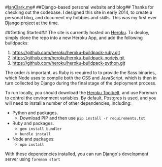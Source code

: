 #[IanClark.me](http://www.ianclark.me)#
##Django-based personal website and blog##
Thanks for checking out the codebase. I designed this site in early 2014, to create a personal blog, and document my hobbies and skills. This was my first ever Django project at the time.

##Getting Started##
The site is currently hosted on [Heroku](https://heroku.com/). To deploy, simply clone the repo into a new Heroku App, and add the following buildpacks:

1. https://github.com/heroku/heroku-buildpack-ruby.git
2. https://github.com/heroku/heroku-buildpack-nodejs.git
3. https://github.com/heroku/heroku-buildpack-python.git

The order *is* important, as Ruby is required to to provide the Sass binaries, which Node uses to compile both the CSS and JavaScript, which is then in turn collected by Django during the final stage of the deployment process.

To run locally, you should download the [Heroku Toolbelt](https://toolbelt.heroku.com/), and use Foreman to control the environment variables. By default, Postgres is used, and you will need to install a number of other dependencies, including:

* Python and packages.
  * Download PIP and then use `pip install -r requirements.txt`
* Ruby and packages.
  * `gem install bundler`
  * `bundle install`
* Node and packages:
  * `npm install`

With these dependencies installed, you can run Django's development server using `foreman start`
